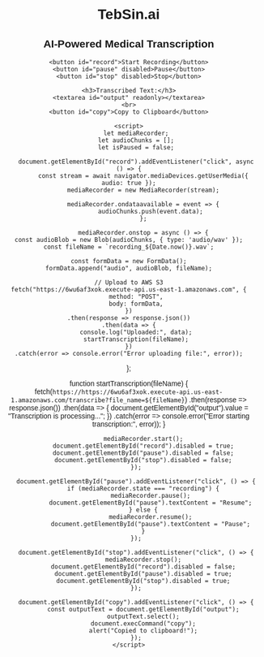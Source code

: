<!DOCTYPE html>
<html lang="en">
<head>
    <meta charset="UTF-8">
    <meta name="viewport" content="width=device-width, initial-scale=1.0">
    <title>TebSin.ai - Recording Page</title>
    <style>
        body {
            font-family: Arial, sans-serif;
            text-align: center;
            margin: 50px;
        }
        #output {
            width: 80%;
            height: 200px;
            margin-top: 20px;
            padding: 10px;
            border: 1px solid #ccc;
        }
        button {
            margin: 10px;
            padding: 10px;
            font-size: 16px;
        }
    </style>
</head>
<body>
    <h1>TebSin.ai</h1>
    <h2>AI-Powered Medical Transcription</h2>
    
    <button id="record">Start Recording</button>
    <button id="pause" disabled>Pause</button>
    <button id="stop" disabled>Stop</button>
    
    <h3>Transcribed Text:</h3>
    <textarea id="output" readonly></textarea>
    <br>
    <button id="copy">Copy to Clipboard</button>
    
    <script>
        let mediaRecorder;
        let audioChunks = [];
        let isPaused = false;
        
        document.getElementById("record").addEventListener("click", async () => {
            const stream = await navigator.mediaDevices.getUserMedia({ audio: true });
            mediaRecorder = new MediaRecorder(stream);
            
            mediaRecorder.ondataavailable = event => {
                audioChunks.push(event.data);
            };
            
            mediaRecorder.onstop = async () => {
    const audioBlob = new Blob(audioChunks, { type: 'audio/wav' });
    const fileName = `recording_${Date.now()}.wav`;

    const formData = new FormData();
    formData.append("audio", audioBlob, fileName);

    // Upload to AWS S3
    fetch("https://6wu6af3xok.execute-api.us-east-1.amazonaws.com", {
        method: "POST",
        body: formData,
    })
    .then(response => response.json())
    .then(data => {
        console.log("Uploaded:", data);
        startTranscription(fileName);
    })
    .catch(error => console.error("Error uploading file:", error));
};

function startTranscription(fileName) {
    fetch(`https://https://6wu6af3xok.execute-api.us-east-1.amazonaws.com/transcribe?file_name=${fileName}`)
        .then(response => response.json())
        .then(data => {
            document.getElementById("output").value = "Transcription is processing...";
        })
        .catch(error => console.error("Error starting transcription:", error));
}

            
            mediaRecorder.start();
            document.getElementById("record").disabled = true;
            document.getElementById("pause").disabled = false;
            document.getElementById("stop").disabled = false;
        });
        
        document.getElementById("pause").addEventListener("click", () => {
            if (mediaRecorder.state === "recording") {
                mediaRecorder.pause();
                document.getElementById("pause").textContent = "Resume";
            } else {
                mediaRecorder.resume();
                document.getElementById("pause").textContent = "Pause";
            }
        });
        
        document.getElementById("stop").addEventListener("click", () => {
            mediaRecorder.stop();
            document.getElementById("record").disabled = false;
            document.getElementById("pause").disabled = true;
            document.getElementById("stop").disabled = true;
        });
        
        document.getElementById("copy").addEventListener("click", () => {
            const outputText = document.getElementById("output");
            outputText.select();
            document.execCommand("copy");
            alert("Copied to clipboard!");
        });
    </script>
</body>
</html>
